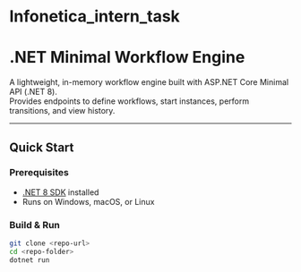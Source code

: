 # Infonetica_intern_task

# .NET Minimal Workflow Engine

A lightweight, in-memory workflow engine built with ASP.NET Core Minimal API (.NET 8).  
Provides endpoints to define workflows, start instances, perform transitions, and view history.

---

##  Quick Start

### Prerequisites
- [.NET 8 SDK](https://dotnet.microsoft.com/download/dotnet/8.0) installed
- Runs on Windows, macOS, or Linux

### Build & Run

```bash
git clone <repo-url>
cd <repo-folder>
dotnet run

